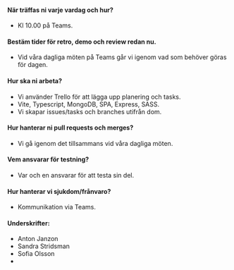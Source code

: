 #### När träffas ni varje vardag och hur?
- Kl 10.00 på Teams. 

#### Bestäm tider för retro, demo och review redan nu.
- Vid våra dagliga möten på Teams går vi igenom vad som behöver göras för dagen. 

#### Hur ska ni arbeta?
- Vi använder Trello för att lägga upp planering och tasks.
- Vite, Typescript, MongoDB, SPA, Express, SASS.
- Vi skapar issues/tasks och branches utifrån dom. 

#### Hur hanterar ni pull requests och merges?
- Vi gå igenom det tillsammans vid våra dagliga möten. 

#### Vem ansvarar för testning?
- Var och en ansvarar för att testa sin del.

#### Hur hanterar vi sjukdom/frånvaro?
- Kommunikation via Teams. 

#### Underskrifter: 
- Anton Janzon
- Sandra Stridsman
- Sofia Olsson
- 

